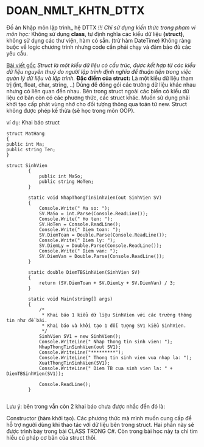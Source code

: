 # DOAN_NMLT_KHTN_DTTX
Đồ án Nhập môn lập trình_ hệ DTTX
*!!! Chỉ sử dụng kiến thức trong phạm vi môn học:*
Không sử dụng **class**, tự định nghĩa các kiểu dữ liệu **(struct)**, không sử dụng các thư viện, hàm có sẵn. (trừ hàm DateTime)
Không ràng buộc về logic chương trình nhưng code cần phải chạy và đảm bảo đủ các yêu cầu.

[Bài viết gốc](https://howkteam.vn/course/khoa-hoc-lap-trinh-c-can-ban/struct-trong-lap-trinh-c-can-ban-1221)
*Struct là một kiểu dữ liệu có cấu trúc, được kết hợp từ các kiểu dữ liệu nguyên thuỷ do người lập trình định nghĩa để thuận tiện trong việc quản lý dữ liệu và lập trình.*
**Đặc điểm của struct:**
Là một kiểu dữ liệu tham trị (int, float, char, string, ..)
Dùng để đóng gói các trường dữ liệu khác nhau nhưng có liên quan đến nhau.
Bên trong struct ngoài các biến có kiểu dữ liệu cơ bản còn có các phương thức, các struct khác.
Muốn sử dụng phải khởi tạo cấp phát vùng nhớ cho đối tượng thông qua toán tử new.
Struct không được phép kế thừa (sẽ học trong môn OOP).

ví dụ: Khai báo struct 
```
struct MatHang
{
public int Ma;
public string Ten;
}

struct SinhVien
        {
            public int MaSo;
            public string HoTen;
        }

        static void NhapThongTinSinhVien(out SinhVien SV)
        {
            Console.Write(" Ma so: ");
            SV.MaSo = int.Parse(Console.ReadLine());
            Console.Write(" Ho ten: ");
            SV.HoTen = Console.ReadLine();
            Console.Write(" Diem toan: ");
            SV.DiemToan = Double.Parse(Console.ReadLine());
            Console.Write(" Diem ly: ");
            SV.DiemLy = Double.Parse(Console.ReadLine());
            Console.Write(" Diem van: ");
            SV.DiemVan = Double.Parse(Console.ReadLine());
        }
        
        static double DiemTBSinhVien(SinhVien SV)
        {
            return (SV.DiemToan + SV.DiemLy + SV.DiemVan) / 3;
        }

        static void Main(string[] args)
        {
            /*
             * Khai báo 1 kiểu dữ liệu SinhVien với các trường thông tin như đề bài.
             * Khai báo và khởi tạo 1 đối tượng SV1 kiểu SinhVien.
             */
            SinhVien SV1 = new SinhVien();
            Console.WriteLine(" Nhap thong tin sinh vien: ");
            NhapThongTinSinhVien(out SV1);
            Console.WriteLine("*********");
            Console.WriteLine(" Thong tin sinh vien vua nhap la: ");
            XuatThongTinSinhVien(SV1);
            Console.WriteLine(" Diem TB cua sinh vien la: " + DiemTBSinhVien(SV1));

            Console.ReadLine();
        }


```

 Lưu ý: bên trong vẫn còn 2 khai báo chưa được nhắc đến đó là:

Constructor (hàm khởi tạo).
Các phương thức mà mình muốn cung cấp để hỗ trợ người dùng khi thao tác với dữ liệu bên trong struct.
Hai phần này sẽ được trình bày trong bài CLASS TRONG C#. Còn trong bài học này ta chỉ tìm hiểu cú pháp cơ bản của struct thôi.
